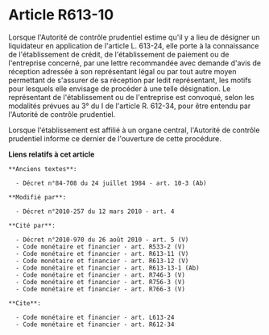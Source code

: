 # Article R613-10

Lorsque l'Autorité de contrôle prudentiel estime qu'il y a lieu de désigner un liquidateur en application de l'article L.
613-24, elle porte à la connaissance de l'établissement de crédit, de l'établissement de paiement ou de l'entreprise
concerné, par une lettre recommandée avec demande d'avis de réception adressée à son représentant légal ou par tout autre
moyen permettant de s'assurer de sa réception par ledit représentant, les motifs pour lesquels elle envisage de procéder à
une telle désignation. Le représentant de l'établissement ou de l'entreprise est convoqué, selon les modalités prévues au 3°
du I de l'article R. 612-34, pour être entendu par l'Autorité de contrôle prudentiel. 

Lorsque l'établissement est affilié à un organe central, l'Autorité de contrôle prudentiel informe ce dernier de l'ouverture
de cette procédure.

**Liens relatifs à cet article**

	**Anciens textes**:

	  - Décret n°84-708 du 24 juillet 1984 - art. 10-3 (Ab)

	**Modifié par**:

	  - Décret n°2010-257 du 12 mars 2010 - art. 4

	**Cité par**:

	  - Décret n°2010-970 du 26 août 2010 - art. 5 (V)
	  - Code monétaire et financier - art. R533-2 (V)
	  - Code monétaire et financier - art. R613-11 (V)
	  - Code monétaire et financier - art. R613-12 (V)
	  - Code monétaire et financier - art. R613-13-1 (Ab)
	  - Code monétaire et financier - art. R746-3 (V)
	  - Code monétaire et financier - art. R756-3 (V)
	  - Code monétaire et financier - art. R766-3 (V)

	**Cite**:

	  - Code monétaire et financier - art. L613-24
	  - Code monétaire et financier - art. R612-34
